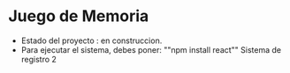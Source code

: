 <h1> Juego de Memoria</h1>

- Estado del proyecto : en construccion.
- Para ejecutar el sistema, debes poner:
  ""npm install react""
Sistema de registro 2
